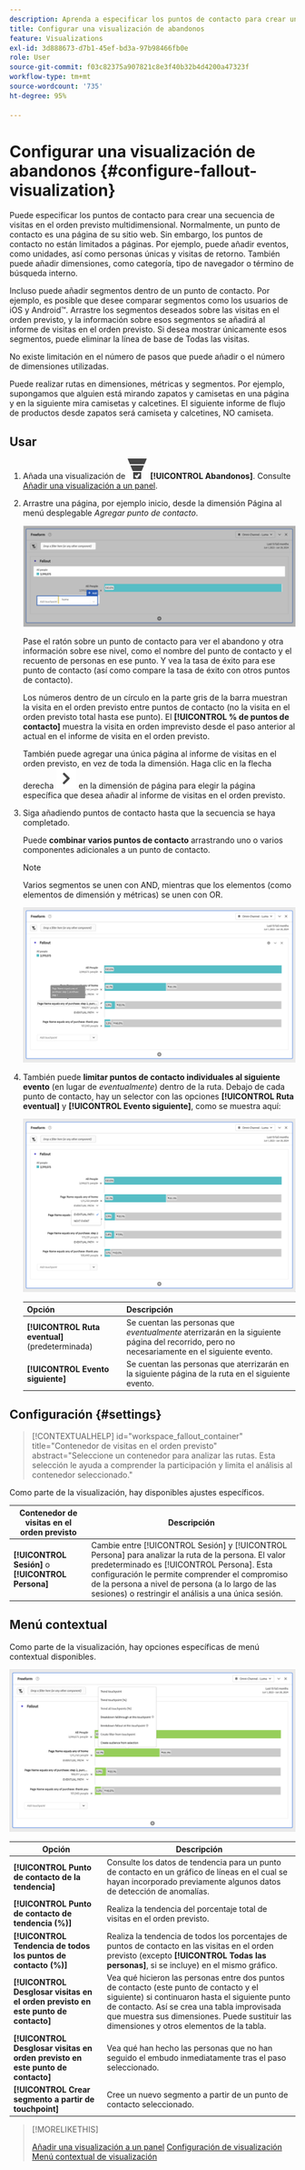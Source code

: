 ```yaml
---
description: Aprenda a especificar los puntos de contacto para crear una secuencia de visitas en el orden previsto multidimensional.
title: Configurar una visualización de abandonos
feature: Visualizations
exl-id: 3d888673-d7b1-45ef-bd3a-97b98466fb0e
role: User
source-git-commit: f03c82375a907821c8e3f40b32b4d4200a47323f
workflow-type: tm+mt
source-wordcount: '735'
ht-degree: 95%

---
```


# Configurar una visualización de abandonos {#configure-fallout-visualization}


Puede especificar los puntos de contacto para crear una secuencia de visitas en el orden previsto multidimensional. Normalmente, un punto de contacto es una página de su sitio web. Sin embargo, los puntos de contacto no están limitados a páginas. Por ejemplo, puede añadir eventos, como unidades, así como personas únicas y visitas de retorno. También puede añadir dimensiones, como categoría, tipo de navegador o término de búsqueda interno.

Incluso puede añadir segmentos dentro de un punto de contacto. Por ejemplo, es posible que desee comparar segmentos como los usuarios de iOS y Android™. Arrastre los segmentos deseados sobre las visitas en el orden previsto, y la información sobre esos segmentos se añadirá al informe de visitas en el orden previsto. Si desea mostrar únicamente esos segmentos, puede eliminar la línea de base de Todas las visitas.

No existe limitación en el número de pasos que puede añadir o el número de dimensiones utilizadas.

Puede realizar rutas en dimensiones, métricas y segmentos. Por ejemplo, supongamos que alguien está mirando zapatos y camisetas en una página y en la siguiente mira camisetas y calcetines. El siguiente informe de flujo de productos desde zapatos será camiseta y calcetines, NO camiseta.

## Usar

1. Añada una visualización de ![Canal de conversión](/help/assets/icons/ConversionFunnel.svg) **[!UICONTROL Abandonos]**. Consulte [Añadir una visualización a un panel](../freeform-analysis-visualizations.md#add-visualizations-to-a-panel).
1. Arrastre una página, por ejemplo inicio, desde la dimensión Página al menú desplegable *Agregar punto de contacto*.

   ![La página de inicio de la dimensión Página de inicio se arrastró al campo Añadir punto de contacto.](assets/fallout-drag.png)

   Pase el ratón sobre un punto de contacto para ver el abandono y otra información sobre ese nivel, como el nombre del punto de contacto y el recuento de personas en ese punto. Y vea la tasa de éxito para ese punto de contacto (así como compare la tasa de éxito con otros puntos de contacto).

   Los números dentro de un círculo en la parte gris de la barra muestran la visita en el orden previsto entre puntos de contacto (no la visita en el orden previsto total hasta ese punto). El **[!UICONTROL % de puntos de contacto]** muestra la visita en orden imprevisto desde el paso anterior al actual en el informe de visita en el orden previsto.

   También puede agregar una única página al informe de visitas en el orden previsto, en vez de toda la dimensión. Haga clic en la flecha derecha ![ChevronRight](/help/assets/icons/ChevronRight.svg) en la dimensión de página para elegir la página específica que desea añadir al informe de visitas en el orden previsto.

1. Siga añadiendo puntos de contacto hasta que la secuencia se haya completado.

   Puede **combinar varios puntos de contacto** arrastrando uno o varios componentes adicionales a un punto de contacto.

   >[!NOTE]
   >
   >Varios segmentos se unen con AND, mientras que los elementos (como elementos de dimensión y métricas) se unen con OR.

   ![Página:CamerRoll o Página: puntos de contacto de la cámara resaltados.](assets/fallout-or.png)

1. También puede **limitar puntos de contacto individuales al siguiente evento** (en lugar de *eventualmente*) dentro de la ruta. Debajo de cada punto de contacto, hay un selector con las opciones **[!UICONTROL Ruta eventual]** y **[!UICONTROL Evento siguiente]**, como se muestra aquí:

   ![La vista Todas las visitas que muestra resaltada la opción Ruta eventual. ](assets/fallout-nexthit.png)

   | Opción | Descripción |
   |---|---|
   | **[!UICONTROL Ruta eventual]** (predeterminada) | Se cuentan las personas que *eventualmente* aterrizarán en la siguiente página del recorrido, pero no necesariamente en el siguiente evento. |
   | **[!UICONTROL Evento siguiente]** | Se cuentan las personas que aterrizarán en la siguiente página de la ruta en el siguiente evento. |


## Configuración {#settings}

>[!CONTEXTUALHELP]
>id="workspace_fallout_container"
>title="Contenedor de visitas en el orden previsto"
>abstract="Seleccione un contenedor para analizar las rutas. Esta selección le ayuda a comprender la participación y limita el análisis al contenedor seleccionado."

Como parte de la visualización, hay disponibles ajustes específicos.

| Contenedor de visitas en el orden previsto | Descripción |
|--- |--- |
| **[!UICONTROL Sesión]** o **[!UICONTROL Persona]** | Cambie entre [!UICONTROL Sesión] y [!UICONTROL Persona] para analizar la ruta de la persona. El valor predeterminado es [!UICONTROL Persona]. Esta configuración le permite comprender el compromiso de la persona a nivel de persona (a lo largo de las sesiones) o restringir el análisis a una única sesión. |


## Menú contextual

Como parte de la visualización, hay opciones específicas de menú contextual disponibles.

![Opciones de visitas en el orden previsto](assets/fallout-options.png)

| Opción | Descripción |
|--- |--- |
| **[!UICONTROL Punto de contacto de la tendencia]** | Consulte los datos de tendencia para un punto de contacto en un gráfico de líneas en el cual se hayan incorporado previamente algunos datos de detección de anomalías. |
| **[!UICONTROL Punto de contacto de tendencia (%)]** | Realiza la tendencia del porcentaje total de visitas en el orden previsto. |
| **[!UICONTROL Tendencia de todos los puntos de contacto (%)]** | Realiza la tendencia de todos los porcentajes de puntos de contacto en las visitas en el orden previsto (excepto **[!UICONTROL Todas las personas]**, si se incluye) en el mismo gráfico. |
| **[!UICONTROL Desglosar visitas en el orden previsto en este punto de contacto]** | Vea qué hicieron las personas entre dos puntos de contacto (este punto de contacto y el siguiente) si continuaron hasta el siguiente punto de contacto. Así se crea una tabla improvisada que muestra sus dimensiones. Puede sustituir las dimensiones y otros elementos de la tabla. |
| **[!UICONTROL Desglosar visitas en orden previsto en este punto de contacto]** | Vea qué han hecho las personas que no han seguido el embudo inmediatamente tras el paso seleccionado. |
| **[!UICONTROL Crear segmento a partir de touchpoint]** | Cree un nuevo segmento a partir de un punto de contacto seleccionado. |

>[!MORELIKETHIS]
>
>[Añadir una visualización a un panel](/help/analysis-workspace/visualizations/freeform-analysis-visualizations.md#add-visualizations-to-a-panel)
>[Configuración de visualización](/help/analysis-workspace/visualizations/freeform-analysis-visualizations.md#settings)
>[Menú contextual de visualización](/help/analysis-workspace/visualizations/freeform-analysis-visualizations.md#context-menu)
>

